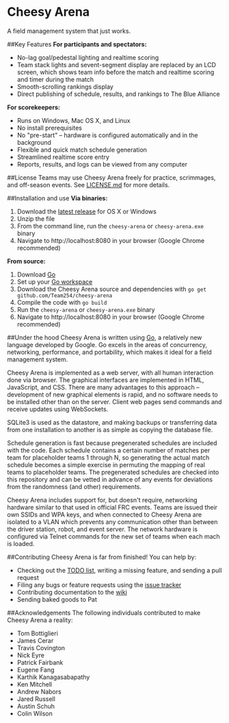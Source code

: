 Cheesy Arena
============
A field management system that just works.

##Key Features
**For participants and spectators:**

* No-lag goal/pedestal lighting and realtime scoring
* Team stack lights and sevent-segment display are replaced by an LCD screen, which shows team info before the match and realtime scoring and timer during the match
* Smooth-scrolling rankings display
* Direct publishing of schedule, results, and rankings to The Blue Alliance

**For scorekeepers:**

* Runs on Windows, Mac OS X, and Linux
* No install prerequisites
* No "pre-start" &ndash; hardware is configured automatically and in the background
* Flexible and quick match schedule generation
* Streamlined realtime score entry
* Reports, results, and logs can be viewed from any computer

##License
Teams may use Cheesy Arena freely for practice, scrimmages, and off-season events. See [LICENSE.md]() for more details.

##Installation and use
**Via binaries:**

1. Download the [latest release](https://github.com/Team254/cheesy-arena/releases) for OS X or Windows
1. Unzip the file
1. From the command line, run the `cheesy-arena` or `cheesy-arena.exe` binary
1. Navigate to http://localhost:8080 in your browser (Google Chrome recommended)

**From source:**

1. Download [Go](http://golang.org/doc/install)
1. Set up your [Go workspace](http://golang.org/doc/code.html)
1. Download the Cheesy Arena source and dependencies with `go get github.com/Team254/cheesy-arena`
1. Compile the code with `go build`
1. Run the `cheesy-arena` or `cheesy-arena.exe` binary
1. Navigate to http://localhost:8080 in your browser (Google Chrome recommended)

##Under the hood
Cheesy Arena is written using [Go](http://golang.org), a relatively new language developed by Google. Go excels in the areas of concurrency, networking, performance, and portability, which makes it ideal for a field management system.

Cheesy Arena is implemented as a web server, with all human interaction done via browser. The graphical interfaces are implemented in HTML, JavaScript, and CSS. There are many advantages to this approach &ndash; development of new graphical elements is rapid, and no software needs to be installed other than on the server. Client web pages send commands and receive updates using WebSockets.

SQLite3 is used as the datastore, and making backups or transferring data from one installation to another is as simple as copying the database file.

Schedule generation is fast because pregenerated schedules are included with the code. Each schedule contains a certain number of matches per team for placeholder teams 1 through N, so generating the actual match schedule becomes a simple exercise in permuting the mapping of real teams to placeholder teams. The pregenerated schedules are checked into this repository and can be vetted in advance of any events for deviations from the randomness (and other) requirements.

Cheesy Arena includes support for, but doesn't require, networking hardware similar to that used in official FRC events. Teams are issued their own SSIDs and WPA keys, and when connected to Cheesy Arena are isolated to a VLAN which prevents any communication other than between the driver station, robot, and event server. The network hardware is configured via Telnet commands for the new set of teams when each mach is loaded.

##Contributing
Cheesy Arena is far from finished! You can help by:

* Checking out the [TODO list](TODO.md), writing a missing feature, and sending a pull request
* Filing any bugs or feature requests using the [issue tracker](https://github.com/Team254/cheesy-arena/issues)
* Contributing documentation to the [wiki](https://github.com/Team254/cheesy-arena/wiki)
* Sending baked goods to Pat

##Acknowledgements
The following individuals contributed to make Cheesy Arena a reality:

* Tom Bottiglieri
* James Cerar
* Travis Covington
* Nick Eyre
* Patrick Fairbank
* Eugene Fang
* Karthik Kanagasabapathy
* Ken Mitchell
* Andrew Nabors
* Jared Russell
* Austin Schuh
* Colin Wilson